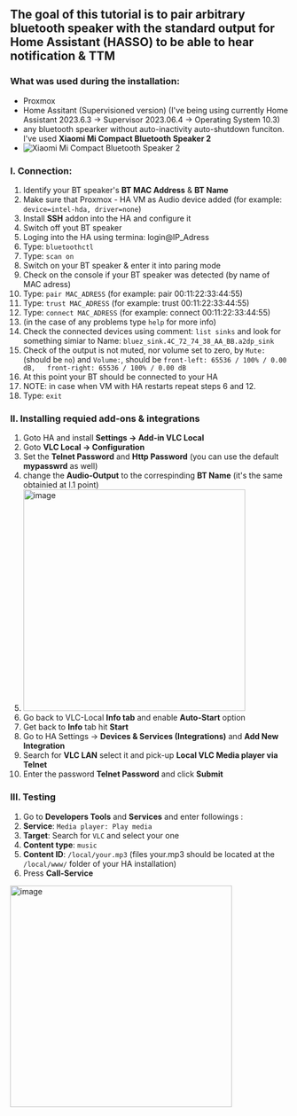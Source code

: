 ## The goal of this tutorial is to pair arbitrary bluetooth speaker with the standard output for Home Assistant (HASSO) to be able to hear notification & TTM

### What was used during the installation:
- Proxmox
- Home Assitant (Supervisioned version) (I've being using currently Home Assistant 2023.6.3 -> Supervisor 2023.06.4 -> Operating System 10.3)
- any bluetooth spearker without auto-inactivity auto-shutdown funciton. I've used **Xiaomi Mi Compact Bluetooth Speaker 2**
- ![Xiaomi Mi Compact Bluetooth Speaker 2](https://mi-home.pl/cdn/shop/products/2591_micompactbluetoothspeaker2-640px-hero_5b1911e4-9fdb-489b-b76e-d159d0e9ba1f.png)


### I. Connection:
1. Identify your BT speaker's **BT MAC Address** & **BT Name**
2. Make sure that Proxmox - HA VM as Audio device added (for example: ```device=intel-hda, driver=none```)
3. Install **SSH** addon into the HA and configure it
4. Switch off yout BT speaker
5. Loging into the HA using termina: login@IP_Adress
6. Type: ```bluetoothctl```
7. Type: ```scan on```
8. Switch on your BT speaker & enter it into paring mode
9. Check on the console if your BT speaker was detected (by name of MAC adress)
10. Type: ```pair MAC_ADRESS``` (for example: pair 00:11:22:33:44:55)
11. Type: ```trust MAC_ADRESS``` (for example: trust 00:11:22:33:44:55)
12. Type: ```connect MAC_ADRESS``` (for example: connect 00:11:22:33:44:55)
13. (in the case of any problems type ```help``` for more info)
14. Check the connected devices using comment: ```list sinks``` and look for something simiar to Name: ```bluez_sink.4C_72_74_38_AA_BB.a2dp_sink```
15. Check of the output is not muted, nor volume set to zero, by ```Mute:``` (should be ```no```) and  ```Volume:```, should be ```front-left: 65536 / 100% / 0.00 dB,   front-right: 65536 / 100% / 0.00 dB```
16. At this point your BT should be connected to your HA
17. NOTE: in case when VM with HA restarts repeat steps 6 and 12. 
18. Type: ```exit```
    
### II. Installing requied add-ons & integrations
1. Goto HA and install **Settings -> Add-in VLC Local**
2. Goto **VLC Local -> Configuration**
3. Set the **Telnet Password** and **Http Password** (you can use the default **mypasswrd** as well)
4. change the **Audio-Output** to the correspinding **BT Name** (it's the same obtainied at I.1 point)
5. <img width="400" alt="image" src="https://github.com/adrgumula/HomeAssitantBluetoothSpeaker/assets/70687019/88f7a27a-105c-4fa7-ba42-61e00973ccc5">
6. Go back to VLC-Local **Info tab** and enable **Auto-Start** option
7. Get back to **Info** tab hit **Start**
8. Go to HA Settings -> **Devices & Services (Integrations)** and **Add New Integration**
9. Search for **VLC LAN** select it and pick-up **Local VLC Media player via Telnet**
10. Enter the password **Telnet Password** and click **Submit**

### III. Testing
1. Go to **Developers Tools** and **Services** and enter followings :
2. **Service**: ```Media player: Play media```
3. **Target**: Search for ```VLC``` and select your one
3. **Content type**: ```music```
4. **Content ID**: ```/local/your.mp3``` (files your.mp3 should be located at the ```/local/www/``` folder of your HA installation)
6. Press **Call-Service**   
<img width="400" alt="image" src="https://github.com/adrgumula/HomeAssitantBluetoothSpeaker/assets/70687019/583cc9ce-cf6b-41d5-b583-b23efe7d07e3">
